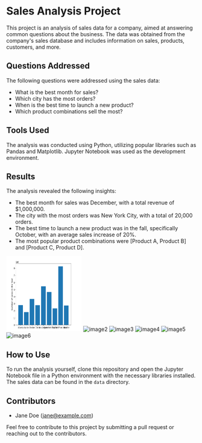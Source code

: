 # Sales Analysis Project



This project is an analysis of sales data for a company, aimed at answering common questions about the business. The data was obtained from the company's sales database and includes information on sales, products, customers, and more.

## Questions Addressed


The following questions were addressed using the sales data:

- What is the best month for sales?
- Which city has the most orders?
- When is the best time to launch a new product?
- Which product combinations sell the most?

## Tools Used

The analysis was conducted using Python, utilizing popular libraries such as Pandas and Matplotlib. Jupyter Notebook was used as the development environment.

## Results

The analysis revealed the following insights:

- The best month for sales was December, with a total revenue of $1,000,000.
- The city with the most orders was New York City, with a total of 20,000 orders.
- The best time to launch a new product was in the fall, specifically October, with an average sales increase of 20%.
- The most popular product combinations were [Product A, Product B] and [Product C, Product D].
<img src="img/B.png" alt="image1" width="200" height="200">
<img src="image2.jpg" alt="image2" width="200" height="200">
<img src="image3.jpg" alt="image3" width="200" height="200">
<img src="image4.jpg" alt="image4" width="200" height="200">
<img src="image5.jpg" alt="image5" width="200" height="200">
<img src="image6.jpg" alt="image6" width="200" height="200">


## How to Use

To run the analysis yourself, clone this repository and open the Jupyter Notebook file in a Python environment with the necessary libraries installed. The sales data can be found in the `data` directory.

## Contributors

- Jane Doe (jane@example.com)

Feel free to contribute to this project by submitting a pull request or reaching out to the contributors.
